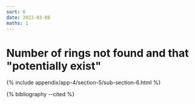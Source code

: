 ```yaml
---
sort: 6
date: 2022-03-08
maths: 1
---
```


# Number of rings not found and that "potentially exist"

{% include appendix/app-4/section-5/sub-section-6.html %}

{% bibliography --cited %}

